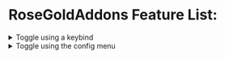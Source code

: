 # RoseGoldAddons Feature List:
<details><summary>Toggle using a keybind</summary>
<p>
	<details>
	<summary>Auto Arrow Align</summary>

- &emsp;Click keybind to instantly solve Floor 7's Arrow Align terminal
		
	</details>
</p>
</details>

<details>
<summary>Toggle using the config menu</summary>
<p>

</p>
</details>
